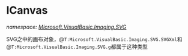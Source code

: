﻿# ICanvas
_namespace: <a href="#" onClick="load('/docs/Microsoft.VisualBasic.Imaging.SVG/index.md')">Microsoft.VisualBasic.Imaging.SVG</a>_

SVG之中的画布对象，@``T:Microsoft.VisualBasic.Imaging.SVG.SVGXml``和@``T:Microsoft.VisualBasic.Imaging.SVG.g``都属于这种类型




